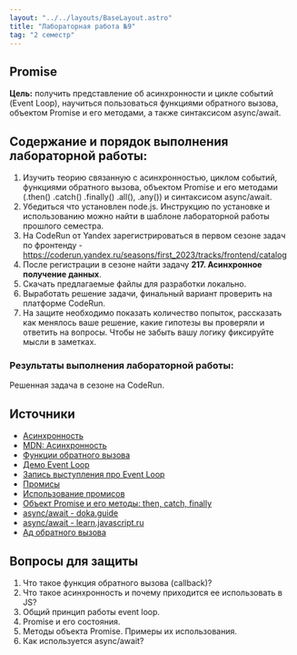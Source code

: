 ```yaml
---
layout: "../../layouts/BaseLayout.astro"
title: "Лабораторная работа №9"
tag: "2 семестр"
---
```


## Promise

**Цель:** получить представление об асинхронности и цикле событий (Event Loop), научиться пользоваться функциями обратного вызова, объектом Promise и его методами, а также синтаксисом async/await.

## Содержание и порядок выполнения лабораторной работы:

1. Изучить теорию связанную с асинхронностью, циклом событий, функциями обратного вызова, объектом Promise и его методами (.then() .catch() .finally() .all(), .any()) и синтаксисом async/await.
1. Убедиться что установлен node.js. Инструкцию по установке и использованию можно найти в шаблоне лабораторной работы прошлого семестра.
1. На CodeRun от Yandex зарегистрироваться в первом сезоне задач по фронтенду - https://coderun.yandex.ru/seasons/first_2023/tracks/frontend/catalog
1. После регистрации в сезоне найти задачу **217. Асинхронное получение данных**.
1. Скачать предлагаемые файлы для разработки локально.
1. Выработать решение задачи, финальный вариант проверить на платформе CodeRun.
1. На защите необходимо показать количество попыток, рассказать как менялось ваше решение, какие гипотезы вы проверяли и ответить на вопросы. Чтобы не забыть вашу логику фиксируйте мысли в заметках.

### Результаты выполнения лабораторной работы:

Решенная задача в сезоне на CodeRun.

## Источники

- [Асинхронность](https://doka.guide/js/async-in-js/)
- [MDN: Асинхронность](https://developer.mozilla.org/ru/docs/Learn/JavaScript/Asynchronous)
- [Функции обратного вызова](https://learn.javascript.ru/callbacks)
- [Демо Event Loop](http://latentflip.com/loupe/)
- [Запись выступления про Event Loop](https://www.youtube.com/watch?v=8aGhZQkoFbQ)
- [Промисы](https://doka.guide/js/promise/)
- [Использование промисов](https://developer.mozilla.org/ru/docs/Web/JavaScript/Guide/Using_promises)
- [Объект Promise и его методы: then, catch, finally](https://learn.javascript.ru/promise-basics)
- [async/await - doka.guide](https://doka.guide/js/async-await/)
- [async/await - learn.javascript.ru](https://learn.javascript.ru/async-await)
- [Ад обратного вызова](http://callbackhell.com/)

## Вопросы для защиты

1. Что такое функция обратного вызова (callback)?
1. Что такое асинхронность и почему приходится ее использовать в JS?
1. Общий принцип работы event loop.
1. Promise и его состояния.
1. Методы объекта Promise. Примеры их использования.
1. Как используется async/await?

